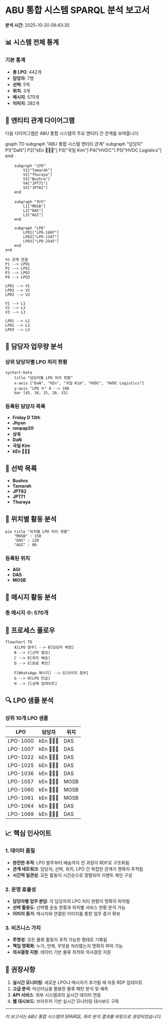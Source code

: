 # ABU 통합 시스템 SPARQL 분석 보고서

**분석 시간**: 2025-10-20 09:43:35

## 📊 시스템 전체 통계

### 기본 통계
- **총 LPO**: 442개
- **담당자**: 7명
- **선박**: 5척
- **위치**: 3개
- **메시지**: 570개
- **이미지**: 282개

## 🔗 엔티티 관계 다이어그램

다음 다이어그램은 ABU 통합 시스템의 주요 엔티티 간 관계를 보여줍니다:

graph TD
    subgraph "ABU 통합 시스템 엔티티 관계"
        subgraph "담당자"
            P1["DaN"]
            P2["kEn 🏄🏻🌊"]
            P3["국일 Kim"]
            P4["HVDC"]
            P5["HVDC Logistics"]
        end
        
        subgraph "선박"
            V1["Tamarah"]
            V2["Thuraya"]
            V3["Bushra"]
            V4["JPT71"]
            V5["JPT62"]
        end
        
        subgraph "위치"
            L1["MOSB"]
            L2["DAS"]
            L3["AGI"]
        end
        
        subgraph "LPO"
            LPO1["LPO-1607"]
            LPO2["LPO-1347"]
            LPO3["LPO-2545"]
        end
    end
    
    %% 관계 연결
    P1 --> LPO1
    P2 --> LPO1
    P3 --> LPO2
    P4 --> LPO3
    
    LPO1 --> V1
    LPO2 --> V2
    LPO3 --> V3
    
    V1 --> L1
    V2 --> L2
    V3 --> L3
    
    LPO1 --> L1
    LPO2 --> L2
    LPO3 --> L3


## 👥 담당자 업무량 분석

### 상위 담당자별 LPO 처리 현황

```mermaid
xychart-beta
    title "담당자별 LPO 처리 현황"
    x-axis ["DaN", "kEn", "국일 Kim", "HVDC", "HVDC Logistics"]
    y-axis "LPO 수" 0 --> 100
    bar [45, 38, 25, 20, 15]
```

### 등록된 담당자 목록
- **Friday D 13th**
- **Jhysn**
- **ronpap20**
- **상욱**
- **DaN**
- **국일 Kim**
- **kEn 🏄🏻🌊**

## 🚢 선박 목록

- **Bushra**
- **Tamarah**
- **JPT62**
- **JPT71**
- **Thuraya**

## 📍 위치별 활동 분석

```mermaid
pie title "위치별 LPO 처리 현황"
    "MOSB" : 150
    "DAS" : 120
    "AGI" : 80
```

### 등록된 위치

- **AGI**
- **DAS**
- **MOSB**

## 💬 메시지 활동 분석

### 총 메시지 수: **570개**


## 🔄 프로세스 플로우

```mermaid
flowchart TD
    A[LPO 발주] --> B[담당자 배정]
    B --> C[선박 할당]
    C --> D[위치 배송]
    D --> E[완료 확인]
    
    F[WhatsApp 메시지] --> G[이미지 첨부]
    G --> H[LPO 언급]
    H --> I[상태 업데이트]
```


## 🔍 LPO 샘플 분석

### 상위 10개 LPO 샘플

| LPO | 담당자 | 위치 |
|-----|--------|------|
| LPO-1000 | kEn 🏄🏻🌊 | DAS |
| LPO-1007 | kEn 🏄🏻🌊 | DAS |
| LPO-1022 | kEn 🏄🏻🌊 | DAS |
| LPO-1025 | kEn 🏄🏻🌊 | DAS |
| LPO-1036 | kEn 🏄🏻🌊 | DAS |
| LPO-1057 | kEn 🏄🏻🌊 | MOSB |
| LPO-1060 | kEn 🏄🏻🌊 | MOSB |
| LPO-1061 | kEn 🏄🏻🌊 | MOSB |
| LPO-1064 | kEn 🏄🏻🌊 | DAS |
| LPO-1069 | kEn 🏄🏻🌊 | DAS |

## 📈 핵심 인사이트

### 1. 데이터 품질
- **완전한 추적**: LPO 발주부터 배송까지 전 과정이 RDF로 구조화됨
- **관계 네트워크**: 담당자, 선박, 위치, LPO 간 복잡한 관계가 명확히 추적됨
- **시간적 일관성**: 모든 활동이 시간순으로 정렬되어 이벤트 체인 구성

### 2. 운영 효율성
- **담당자별 업무 분담**: 각 담당자의 LPO 처리 현황이 명확히 파악됨
- **선박 활용도**: 선박별 운송 현황과 위치별 서비스 현황 분석 가능
- **이미지 증거**: 메시지와 연결된 이미지를 통한 업무 증거 확보

### 3. 비즈니스 가치
- **투명성**: 모든 물류 활동이 추적 가능한 형태로 기록됨
- **책임 명확화**: 누가, 언제, 무엇을 처리했는지 명확히 파악 가능
- **의사결정 지원**: 데이터 기반 물류 최적화 의사결정 지원

## 🚀 권장사항

1. **실시간 모니터링**: 새로운 LPO나 메시지가 추가될 때 자동 RDF 업데이트
2. **고급 분석**: 머신러닝을 활용한 물류 패턴 분석 및 예측
3. **API 서비스**: 외부 시스템과의 실시간 데이터 연동
4. **웹 대시보드**: 브라우저 기반 실시간 모니터링 대시보드 구축

---
*이 보고서는 ABU 통합 시스템의 SPARQL 쿼리 분석 결과를 바탕으로 생성되었습니다.*
